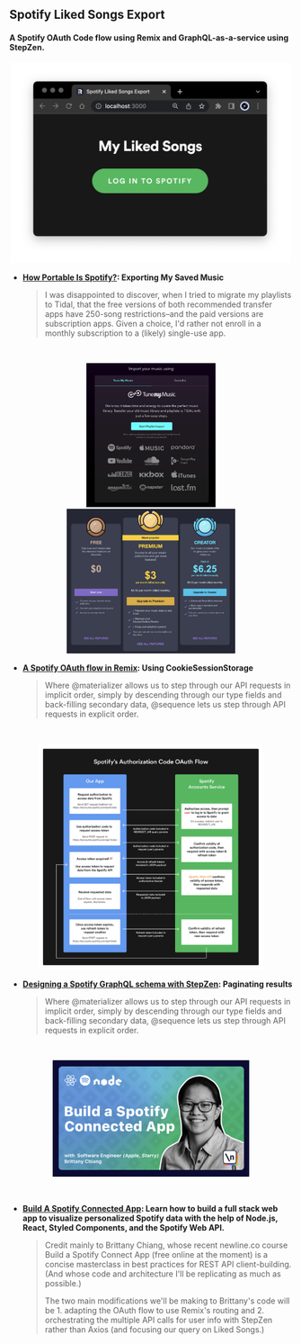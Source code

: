 
## Spotify Liked Songs Export
#### A Spotify OAuth Code flow using Remix and GraphQL-as-a-service using StepZen.

<p align="center">
  <img width="500" src="././images/login.png"/>  
</p>

- **[How Portable Is Spotify?](overview.md): Exporting My Saved Music**


  > I was disappointed to discover, when I tried to migrate my playlists to Tidal, that the free versions of both recommended transfer apps have 250-song restrictions–and the paid versions are subscription apps. Given a choice, I'd rather not enroll in a monthly subscription to a (likely) single-use app.


<br/>

<p align="center">
  <img width="230" src="././images/tunemymusic.png"/>
  <img width="300" src="././images/subscription.png"/>
  
</p>

- **[A Spotify OAuth flow in Remix](authflow.md): Using CookieSessionStorage**


  > Where @materializer allows us to step through our API requests in implicit order, simply by descending through our type fields and back-filling secondary data, @sequence lets us step through API requests in explicit order. 


<br/> 

<p align="center">
  <img width="400" src="././images/oauthflow.png"/>
</p>


- **[Designing a Spotify GraphQL schema with StepZen](stepzen.md): Paginating results**


  > Where @materializer allows us to step through our API requests in implicit order, simply by descending through our type fields and back-filling secondary data, @sequence lets us step through API requests in explicit order. 


<br/>

<p align="center">
  <img width="350" src="././images/newline.png"/>
</p>

<br/>

- **[Build A Spotify Connected App](https://www.newline.co/courses/build-a-spotify-connected-app): Learn how to build a full stack web app to visualize personalized Spotify data with the help of Node.js, React, Styled Components, and the Spotify Web API.**


  > Credit mainly to Brittany Chiang, whose recent newline.co course Build a Spotify Connect App (free online at the moment) is a concise masterclass in best practices for REST API client-building. (And whose code and architecture I'll be replicating as much as possible.)
  >
  > The two main modifications we'll be making to Brittany's code will be 1. adapting the OAuth flow to use Remix's routing and 2. orchestrating the multiple API calls for user info with StepZen rather than Axios (and focusing our query on Liked Songs.)

<br/>